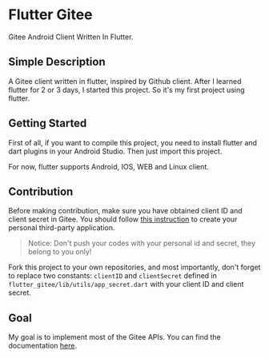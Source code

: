 # Flutter Gitee

Gitee Android Client Written In Flutter.

## Simple Description

A Gitee client written in flutter, inspired by Github client. After I learned flutter for 2 or 3 days, I started this project. So it's my first project using flutter.

## Getting Started

First of all, if you want to compile this project, you need to install flutter and dart plugins in your Android Studio. Then just import this project. 

For now, flutter supports Android, IOS, WEB and Linux client.

## Contribution

Before making contribution, make sure you have obtained client ID and client secret in Gitee. You should follow [this instruction](https://gitee.com/api/v5/oauth_doc#/list-item-3) to create your personal third-party application.

> Notice: Don't push your codes with your personal id and secret, they belong to you only!

Fork this project to your own repositories, and most importantly, don't forget to replace two constants: `clientID` and `clientSecret` defined in `flutter_gitee/lib/utils/app_secret.dart` with your client ID and client secret.  

## Goal

My goal is to implement most of the Gitee APIs. You can find the documentation [here](https://gitee.com/api/v5/swagger).
